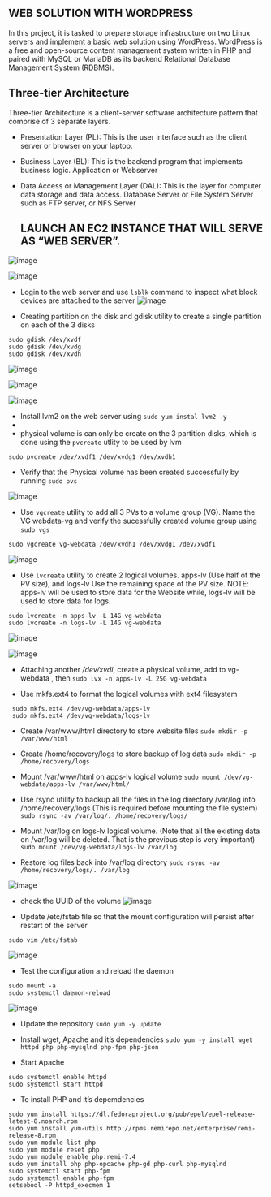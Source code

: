 ## WEB SOLUTION WITH WORDPRESS

In this project, it is tasked to prepare storage infrastructure on two Linux servers and implement a basic web solution using WordPress.
WordPress is a free and open-source content management system written in PHP and paired with MySQL or MariaDB as its backend Relational Database Management System (RDBMS).

## Three-tier Architecture
Three-tier Architecture is a client-server software architecture pattern that comprise of 3 separate layers.
* Presentation Layer (PL): This is the user interface such as the client server or browser on your laptop.
* Business Layer (BL): This is the backend program that implements business logic. Application or Webserver
* Data Access or Management Layer (DAL): This is the layer for computer data storage and data access. 
  Database Server or File System Server such as FTP server, or NFS Server
  
  ## LAUNCH AN EC2 INSTANCE THAT WILL SERVE AS “WEB SERVER”.
 
![image](https://user-images.githubusercontent.com/71001536/164032944-74deb8a0-ba22-4d66-8733-69f96dc2c82e.png)
 
![image](https://user-images.githubusercontent.com/71001536/164033917-f9d4e8b9-68d9-4060-aa55-5e2c24356ded.png)

* Login to the web server and use `lsblk` command to inspect what block devices are attached to the server
![image](https://user-images.githubusercontent.com/71001536/164224573-9b2673f8-4b47-4fd8-8fc2-92d7904f561a.png)

* Creating partition on the disk and  gdisk utility to create a single partition on each of the 3 disks
```
sudo gdisk /dev/xvdf
sudo gdisk /dev/xvdg
sudo gdisk /dev/xvdh
```
![image](https://user-images.githubusercontent.com/71001536/164227160-4c236de5-8fd7-44cb-923e-d6817b414492.png)

![image](https://user-images.githubusercontent.com/71001536/164227265-43827f7b-bb68-45e6-9531-7a7b456533db.png)

![image](https://user-images.githubusercontent.com/71001536/164228016-11eae77c-6721-48b5-a7f8-1b1c62fcee76.png)
* Install lvm2 on the web server using `sudo yum instal lvm2 -y`
* 
* physical volume is can only be create on the 3 partition disks, which is done using the `pvcreate` utlity to be used by lvm

```
sudo pvcreate /dev/xvdf1 /dev/xvdg1 /dev/xvdh1
```
* Verify that the Physical volume has been created successfully by running `sudo pvs`

![image](https://user-images.githubusercontent.com/71001536/164229876-89fb3e7c-ce25-402d-8b1c-a48643332045.png)
* Use `vgcreate` utility to add all 3 PVs to a volume group (VG). Name the VG webdata-vg and verify the sucessfully created volume group using `sudo vgs`
```
sudo vgcreate vg-webdata /dev/xvdh1 /dev/xvdg1 /dev/xvdf1
```
![image](https://user-images.githubusercontent.com/71001536/164231353-6676f0da-49fe-4b3c-b11b-7f9f275cfad2.png)

* Use `lvcreate` utility to create 2 logical volumes. apps-lv (Use half of the PV size), and logs-lv Use the remaining space of the PV size. NOTE: apps-lv will be used to store data for the Website while, logs-lv will be used to store data for logs.

```
sudo lvcreate -n apps-lv -L 14G vg-webdata
sudo lvcreate -n logs-lv -L 14G vg-webdata
```


![image](https://user-images.githubusercontent.com/71001536/164232617-f700addc-5dc1-4f3c-9082-928c244e2ca4.png)

![image](https://user-images.githubusercontent.com/71001536/164245803-0f048756-f35e-4930-87c5-bdebad255a61.png)
* Attaching another */dev/xvdi*, create a physical volume, add to vg-webdata , then
`sudo lvx -n apps-lv -L 25G vg-webdata`

* Use mkfs.ext4 to format the logical volumes with ext4 filesystem

```
 sudo mkfs.ext4 /dev/vg-webdata/apps-lv
 sudo mkfs.ext4 /dev/vg-webdata/logs-lv

```

* Create /var/www/html directory to store website files `sudo mkdir -p /var/www/html`

* Create /home/recovery/logs to store backup of log data
`sudo mkdir -p /home/recovery/logs`

* Mount /var/www/html on apps-lv logical volume 
`sudo mount /dev/vg-webdata/apps-lv /var/www/html/`

* Use rsync utility to backup all the files in the log directory /var/log into /home/recovery/logs (This is required before mounting the file system)
`sudo rsync -av /var/log/. /home/recovery/logs/`

* Mount /var/log on logs-lv logical volume. (Note that all the existing data on /var/log will be deleted. That is the previous step is very
important)
`sudo mount /dev/vg-webdata/logs-lv /var/log`

* Restore log files back into /var/log directory 
`sudo rsync -av /home/recovery/logs/. /var/log`

![image](https://user-images.githubusercontent.com/71001536/164255043-5f07dbc1-4da2-4def-b9c5-e0866c319698.png)
* check the UUID of the volume 
![image](https://user-images.githubusercontent.com/71001536/164262022-0cc4095a-47b7-4dc9-bfbc-e0d33b29136e.png)


* Update /etc/fstab file so that the mount configuration will persist after restart of the server
```
sudo vim /etc/fstab
```

![image](https://user-images.githubusercontent.com/71001536/164260840-1a32c960-dfc1-414e-9ee9-4161d3b510a2.png)

* Test the configuration and reload the daemon
```
sudo mount -a
sudo systemctl daemon-reload
```
![image](https://user-images.githubusercontent.com/71001536/164261579-2d158e3c-6112-43a0-bb24-c08984e69e0e.png)

* Update the repository 
`sudo yum -y update`
* Install wget, Apache and it’s dependencies
`sudo yum -y install wget httpd php php-mysqlnd php-fpm php-json`

* Start Apache
```
sudo systemctl enable httpd
sudo systemctl start httpd
```
* To install PHP and it’s depemdencies
```
sudo yum install https://dl.fedoraproject.org/pub/epel/epel-release-latest-8.noarch.rpm
sudo yum install yum-utils http://rpms.remirepo.net/enterprise/remi-release-8.rpm
sudo yum module list php
sudo yum module reset php
sudo yum module enable php:remi-7.4
sudo yum install php php-opcache php-gd php-curl php-mysqlnd
sudo systemctl start php-fpm
sudo systemctl enable php-fpm
setsebool -P httpd_execmem 1
```

  
